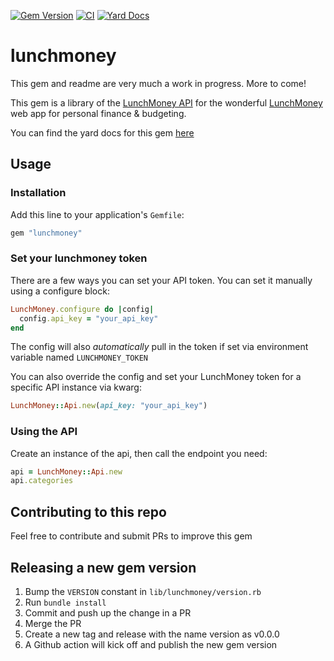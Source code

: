 [![Gem Version](https://badge.fury.io/rb/lunchmoney.svg)](https://badge.fury.io/rb/lunchmoney)
[![CI](https://github.com/halorrr/lunchmoney/actions/workflows/ci.yml/badge.svg)](https://github.com/halorrr/lunchmoney/actions/workflows/ci.yml)
[![Yard Docs](https://github.com/halorrr/lunchmoney/actions/workflows/build_and_publish_yard_docs.yml/badge.svg)](https://github.com/halorrr/lunchmoney/actions/workflows/build_and_publish_yard_docs.yml)

# lunchmoney

This gem and readme are very much a work in progress. More to come!

This gem is a library of the [LunchMoney API](https://lunchmoney.dev/) for the wonderful [LunchMoney](http://lunchmoney.app/) web app for personal finance & budgeting.

You can find the yard docs for this gem [here](https://halorrr.github.io/lunchmoney/)

## Usage

### Installation

Add this line to your application's `Gemfile`:

```Ruby
gem "lunchmoney"
```

### Set your lunchmoney token

There are a few ways you can set your API token. You can set it manually using a configure block:

```Ruby
LunchMoney.configure do |config|
  config.api_key = "your_api_key"
end
```

The config will also _automatically_ pull in the token if set via environment variable named `LUNCHMONEY_TOKEN`

You can also override the config and set your LunchMoney token for a specific API instance via kwarg:

```Ruby
LunchMoney::Api.new(api_key: "your_api_key")
```

### Using the API

Create an instance of the api, then call the endpoint you need:

```Ruby
api = LunchMoney::Api.new
api.categories
```

## Contributing to this repo

Feel free to contribute and submit PRs to improve this gem

## Releasing a new gem version

1. Bump the `VERSION` constant in `lib/lunchmoney/version.rb`
2. Run `bundle install`
3. Commit and push up the change in a PR
4. Merge the PR
5. Create a new tag and release with the name version as v0.0.0
6. A Github action will kick off and publish the new gem version
